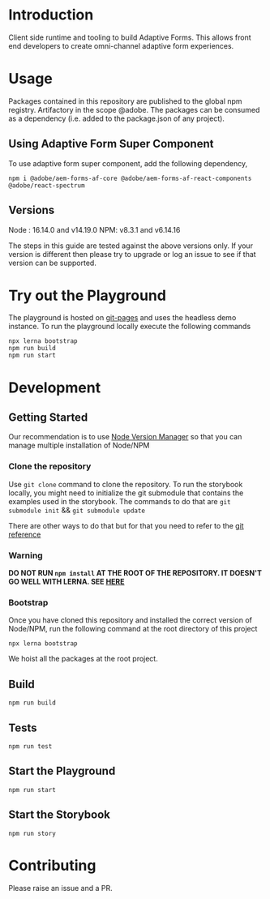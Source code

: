 # Introduction

Client side runtime and tooling to build Adaptive Forms. This allows front end developers to create omni-channel adaptive form experiences.


# Usage

Packages contained in this repository are published to the global npm registry.  Artifactory in the scope @adobe. 
The packages can be consumed as a dependency (i.e. added to the package.json of any project).

## Using Adaptive Form Super Component

To use adaptive form super component, add the following dependency,
```
npm i @adobe/aem-forms-af-core @adobe/aem-forms-af-react-components @adobe/react-spectrum
```

## Versions

Node : 16.14.0 and v14.19.0 
NPM: v8.3.1 and v6.14.16 

The steps in this guide are tested against the above versions only. 
If your version is different then please try to upgrade or log an issue to see if that version can be supported.

# Try out the Playground

The playground is hosted on [git-pages]() and uses the
headless demo instance. To run the playground locally execute the following commands

```
npx lerna bootstrap
npm run build
npm run start
```

# Development

## Getting Started

Our recommendation is to use [Node Version Manager](https://github.com/nvm-sh/nvm) so that you can manage multiple
installation of Node/NPM

### Clone the repository

Use `git clone` command to clone the repository. To run the storybook locally, you might need to initialize the 
git submodule that contains the examples used in the storybook. The commands to do that are
`git submodule init` && `git submodule update`

There are other ways to do that but for that you need to refer to the [git reference](https://git-scm.com/book/en/v2/Git-Tools-Submodules)

### Warning

**DO NOT RUN `npm install` AT THE ROOT OF THE REPOSITORY. IT DOESN'T GO WELL WITH LERNA. 
SEE [HERE](https://github.com/lerna/lerna/issues/2447#issuecomment-594589355)**

### Bootstrap

Once you have cloned this repository and installed the correct version of Node/NPM, run the following command at the
root directory of this project 

```
npx lerna bootstrap
```

We hoist all the packages at the root project.

## Build

```
npm run build
```

## Tests

```
npm run test
```

## Start the Playground

```
npm run start
```

## Start the Storybook

```
npm run story
```

# Contributing

Please raise an issue and a PR.